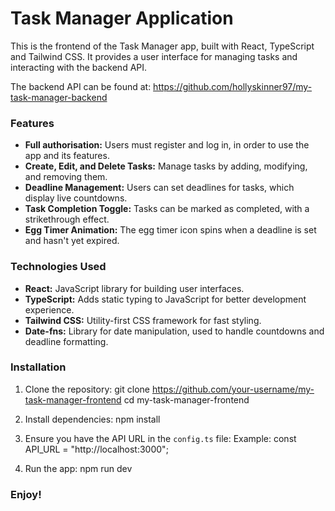 # Task Manager Application

This is the frontend of the Task Manager app, built with React, TypeScript and Tailwind CSS. It provides a user interface for managing tasks and interacting with the backend API.

The backend API can be found at: https://github.com/hollyskinner97/my-task-manager-backend

### Features

- **Full authorisation:** Users must register and log in, in order to use the app and its features.
- **Create, Edit, and Delete Tasks:** Manage tasks by adding, modifying, and removing them.
- **Deadline Management:** Users can set deadlines for tasks, which display live countdowns.
- **Task Completion Toggle:** Tasks can be marked as completed, with a strikethrough effect.
- **Egg Timer Animation:** The egg timer icon spins when a deadline is set and hasn't yet expired.

### Technologies Used

- **React:** JavaScript library for building user interfaces.
- **TypeScript:** Adds static typing to JavaScript for better development experience.
- **Tailwind CSS:** Utility-first CSS framework for fast styling.
- **Date-fns:** Library for date manipulation, used to handle countdowns and deadline formatting.

### Installation

1. Clone the repository:
   git clone https://github.com/your-username/my-task-manager-frontend
   cd my-task-manager-frontend

2. Install dependencies:
   npm install

3. Ensure you have the API URL in the `config.ts` file:
   Example:
   const API_URL = "http://localhost:3000";

4. Run the app:
   npm run dev

### Enjoy!
